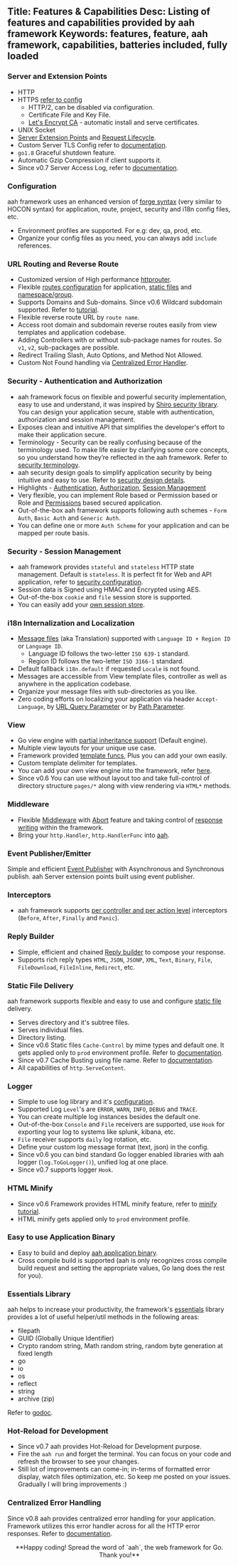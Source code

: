 Title: Features & Capabilities
Desc: Listing of features and capabilities provided by aah framework
Keywords: features, feature, aah framework, capabilities, batteries included, fully loaded
---
### Server and Extension Points
  * HTTP
  * HTTPS [refer to config]({{aah_docs_domain_url}}/app-config.html#section-ssl)
      * HTTP/2, can be disabled via configuration.
      * Certificate File and Key File.
      * [Let's Encrypt CA]({{aah_docs_domain_url}}/app-config.html#section-lets-encrypt) - automatic install and serve certificates.
  * UNIX Socket
  * [Server Extension Points]({{aah_docs_domain_url}}/server-extension.html) and [Request Lifecycle]({{aah_docs_domain_url}}/request-life-cycle.html).
  * Custom Server TLS Config refer to [documentation]({{aah_docs_domain_url}}/server.html#custom-tls-config).
  * `go1.8` Graceful shutdown feature.
  * Automatic Gzip Compression if client supports it.
  * <span class="badge lb-sm">Since v0.7</span> Server Access Log, refer to [documentation]({{aah_docs_domain_url}}/server-access-log.html).

### Configuration
aah framework uses an enhanced version of [forge syntax]({{aah_docs_domain_url}}/configuration.html) (very similar to HOCON syntax) for application, route, project, security and i18n config files, etc.

  * Environment profiles are supported. For e.g: dev, qa, prod, etc.
  * Organize your config files as you need, you can always add `include` references.  

### URL Routing and Reverse Route
  * Customized version of High performance [httprouter](https://github.com/julienschmidt/httprouter).
  * Flexible [routes configuration]({{aah_docs_domain_url}}/routes-config.html) for application, [static files]({{aah_docs_domain_url}}/static-files.html) and [namespace/group]({{aah_docs_domain_url}}/routes-config.html#namespace-group-routes).
  * Supports Domains and Sub-domains. <span class="badge lb-sm">Since v0.6</span> Wildcard subdomain supported. Refer to [tutorial]({{aah_docs_domain_url}}/tutorial/domain-subdomain-and-wildcard-subdomain.html).
  * Flexible reverse route URL by `route name`.
  * Access root domain and subdomain reverse routes easily from view templates and application codebase.
  * Adding Controllers with or without sub-package names for routes. So `v1`, `v2`, sub-packages are possible.
  * Redirect Trailing Slash, Auto Options, and Method Not Allowed.
  * Custom Not Found handling via [Centralized Error Handler]({{aah_docs_domain_url}}/centralized-error-handler.html).

### Security - Authentication and Authorization
  * aah framework focus on flexible and powerful security implementation, easy to use and understand, it was inspired by [Shiro security library](https://shiro.apache.org). You can design your application secure, stable with authentication, authorization and session management.
  * Exposes clean and intuitive API that simplifies the developer's effort to make their application secure.
  * Terminology - Security can be really confusing because of the terminology used. To make life easier by clarifying some core concepts, so you understand how they’re reflected in the aah framework. Refer to [security terminology]({{aah_docs_domain_url}}/security-terminology.html).
  * aah security design goals to simplify application security by being intuitive and easy to use. Refer to [security design details]({{aah_docs_domain_url}}/security-design.html).
  * Highlights - [Authentication]({{aah_docs_domain_url}}/authentication.html), [Authorization]({{aah_docs_domain_url}}/authorization.html), [Session Management](#security-session-management)
  * Very flexible, you can implement Role based or Permission based or Role and [Permissions]({{aah_docs_domain_url}}/security-permissions.html) based secured application.
  * Out-of-the-box aah framework supports following auth schemes - `Form Auth`, `Basic Auth` and `Generic Auth`.
  * You can define one or more `Auth Scheme` for your application and can be mapped per route basis.

### Security - Session Management
  * aah framework provides `stateful` and `stateless` HTTP state management. Default is `stateless`. It is perfect fit for Web and API application, refer to [security configuration]({{aah_docs_domain_url}}/security-config.html).
  * Session data is Signed using HMAC and Encrypted using AES.
  * Out-of-the-box `cookie` and `file` session store is supported.
  * You can easily add your [own session store]({{aah_docs_domain_url}}/session.html).  

### i18n Internalization and Localization
  * [Message files]({{aah_docs_domain_url}}/i18n.html) (aka Translation) supported with `Language ID + Region ID` or `Language ID`.
      * Language ID follows the two-letter `ISO 639-1` standard.
      * Region ID follows the two-letter `ISO 3166-1` standard.
  * Default fallback `i18n.default` if requested `Locale` is not found.
  * Messages are accessible from View template files, controller as well as anywhere in the application codebase.
  * Organize your message files with sub-directories as you like.
  * Zero coding efforts on localizing your application via header `Accept-Language`, by [URL Query Parameter]({{aah_docs_domain_url}}/tutorial/i18n-url-query-param.html) or by [Path Parameter]({{aah_docs_domain_url}}/tutorial/i18n-path-param.html).

### View
  * Go view engine with [partial inheritance support]({{aah_docs_domain_url}}/views.html) (Default engine).
  * Multiple view layouts for your unique use case.
  * Framework provided [template funcs]({{aah_docs_domain_url}}/template-funcs.html), Plus you can add your own easily.
  * Custom template delimiter for templates.
  * You can add your own view engine into the framework, refer [here]({{aah_docs_domain_url}}/view.html#adding-user-defined-view-engine-into-aah).
  * <span class="badge lb-sm">Since v0.6</span> You can use without layout too and take full-control of directory structure `pages/*` along with view rendering via `HTML*` methods.

### Middleware
  * Flexible [Middleware]({{aah_docs_domain_url}}/middleware.html) with [Abort]({{aah_docs_domain_url}}/middleware.html#abort-the-middleware-flow) feature and taking control of [response writing]({{aah_docs_domain_url}}/reply.html#done) within the framework.
  * Bring your `http.Handler`, `http.HandlerFunc` into [aah]({{aah_docs_domain_url}}/middleware.html#bring-go-lang-native-middleware-into-aah).

### Event Publisher/Emitter
Simple and efficient [Event Publisher]({{aah_docs_domain_url}}/event-publisher.html) with Asynchronous and Synchronous publish. aah Server extension points built using event publisher.

### Interceptors
  * aah framework supports [per controller and per action level]({{aah_docs_domain_url}}/interceptors.html) interceptors (`Before`, `After`, `Finally` and `Panic`).

### Reply Builder
  * Simple, efficient and chained [Reply builder]({{aah_docs_domain_url}}/reply.html) to compose your response.
  * Supports rich reply types `HTML`, `JSON`, `JSONP`, `XML`, `Text`, `Binary`, `File`, `FileDownload`, `FileInline`, `Redirect`, etc.

### Static File Delivery
aah framework supports flexible and easy to use and configure [static file]({{aah_docs_domain_url}}/static-files.html) delivery.

  * Serves directory and it's subtree files.
  * Serves individual files.
  * Directory listing.
  * <span class="badge lb-sm">Since v0.6</span> Static files `Cache-Control` by mime types and default one. It gets applied only to `prod` environment profile. Refer to [documentation]({{aah_docs_domain_url}}/static-files.html#cache-control).
  * <span class="badge lb-sm">Since v0.7</span> Cache Busting using file name. Refer to [documentation]({{aah_docs_domain_url}}/static-files.html#cache-busting).
  * All capabilities of `http.ServeContent`.

### Logger
  * Simple to use log library and it's [configuration]({{aah_docs_domain_url}}/log-config.html).
  * Supported Log `Level`'s are `ERROR`, `WARN`, `INFO`, `DEBUG` and `TRACE`.
  * You can create multiple log instances besides the default one.
  * Out-of-the-box `Console` and `File` receivers are supported, use `Hook` for exporting your log to systems like splunk, kibana, etc.
  * `File` receiver supports `daily` log rotation, etc.
  * Define your custom log message format (text, json) in the config.
  * <span class="badge lb-sm">Since v0.6</span> you can bind standard Go logger enabled libraries with aah logger (`log.ToGoLogger()`), unified log at one place.
  * <span class="badge lb-sm">Since v0.7</span> supports logger `Hook`.

### HTML Minify

* <span class="badge lb-sm">Since v0.6</span> Framework provides HTML minify feature, refer to [minify tutorial]({{aah_docs_domain_url}}/tutorial/html-minify.html).
* HTML minify gets applied only to `prod` environment profile.

### Easy to use Application Binary
  * Easy to build and deploy [aah application binary]({{aah_docs_domain_url}}/aah-application-binary.html).
  * Cross compile build is supported (aah is only recognizes cross compile build request and setting the appropriate values, Go lang does the rest for you).

### Essentials Library
aah helps to increase your productivity, the framework's [essentials](https://godoc.org/aahframework.org/essentials.v0) library provides a lot of useful helper/util methods in the following areas:

  * filepath
  * GUID (Globally Unique Identifier)
  * Crypto random string, Math random string, random byte generation at fixed length
  * go
  * io
  * os
  * reflect
  * string
  * archive (zip)

Refer to [godoc](https://godoc.org/aahframework.org/essentials.v0).

### Hot-Reload for Development

  * <span class="badge lb-sm">Since v0.7</span> aah provides Hot-Reload for Development purpose.
  * Fire the `aah run` and forget the terminal. You can focus on your code and refresh the browser to see your changes.
  * Still lot of improvements can come-in; in-terms of formatted error display, watch files optimization, etc. So keep me posted on your issues. Gradually I will bring improvements :)

### Centralized Error Handling

<span class="badge lb-sm">Since v0.8</span> aah provides centralized error handling for your application. Framework utilizes this error handler across for all the HTTP error responses. Refer to [documentation]({{aah_docs_domain_url}}/centralized-error-handler.html).


<center>**Happy coding! Spread the word of `aah`, the web framework for Go. Thank you!**</center>
